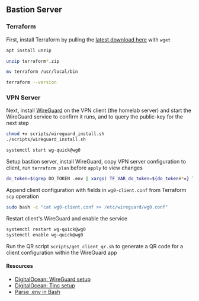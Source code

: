 ## Bastion Server

### Terraform

First, install Terraform by pulling the [latest download here](https://www.terraform.io/downloads.html) with `wget`

```sh
apt install unzip

unzip terraform*.zip

mv terraform /usr/local/bin

terraform --version
```

### VPN Server

Next, install [WireGuard](https://www.wireguard.com/) on the VPN client (the homelab server) and start the WireGuard service to confirm it runs, and to query the public-key for the next step

```sh
chmod +x scripts/wireguard_install.sh
./scripts/wireguard_install.sh

systemctl start wg-quick@wg0
```

Setup bastion server, install WireGuard, copy VPN server configuration to client, run `terraform plan` before `apply` to view changes

```sh
do_token=$(grep DO_TOKEN .env | xargs) TF_VAR_do_token=${do_token#*=} TF_VAR_wireguard_client_pub_key=$(sudo wg show wg0 public-key) terraform apply -var-file=".env" -auto-approve
```

Append client configuration with fields in `wg0-client.conf` from Terraform `scp` operation

```sh
sudo bash -c "cat wg0-client.conf >> /etc/wireguard/wg0.conf"
```

Restart client's WireGuard and enable the service

```sh
systemctl restart wg-quick@wg0
systemctl enable wg-quick@wg0
```

Run the QR script `scripts/get_client_qr.sh` to generate a QR code for a client configuration within the WireGuard app

#### Resources

- [DigitalOcean: WireGuard setup](https://www.digitalocean.com/community/tutorials/how-to-create-a-point-to-point-vpn-with-wireguard-on-ubuntu-16-04)
- [DigitalOcean: Tinc setup](https://www.digitalocean.com/community/tutorials/how-to-install-tinc-and-set-up-a-basic-vpn-on-ubuntu-14-04)
- [Parse .env in Bash](https://gist.github.com/judy2k/7656bfe3b322d669ef75364a46327836)
